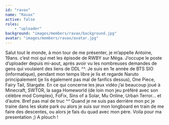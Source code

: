 ```yaml
---
id: "ravax"
name: "Ravax"
active: false
roles:
    - "uploader"
background: "images/members/ravax/background.jpg"
avatar: "images/members/ravax/avatar.jpg"
---
```

Salut tout le monde, à mon tour de me présenter, je m’appelle Antoine, 19ans. c’est moi qui met les épisode de RWBY sur Méga. J’occupe le poste d’uploader depuis mi-aout, après avoir vu les nombreuses demandes de gens qui voulaient des liens de DDL ^^. Je suis en 1e année de BTS SIO (informatique), pendant mon temps libre je lis et regarde Naruto principalement (je lis également pas mal de fanfics dessus), One Piece, Fairy Tail, Stargate.
En ce qui concerne les jeux vidéo j’ai beaucoup joué à Minecraft, SWTOR, la saga Homeworld (de loin mon jeu préféré avec son célèbre mod Complex), FoFix, Sins of a Solar, Mu Online, Urban Terror… et d’autre. Bref pas mal de truc ^^ Quand je ne suis pas derrière mon pc je traine dans les skate park ou alors je suis sur mon longboard en train de me faire des descentes, ou alors je fais du quad avec mon père.
Voila pour ma presentation ;) A plouch !
